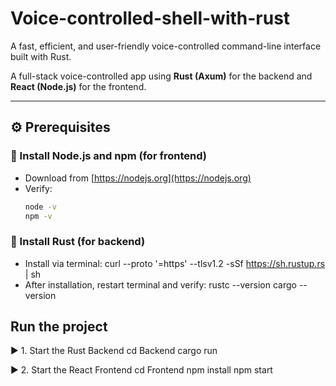 # Voice-controlled-shell-with-rust
A fast, efficient, and user-friendly voice-controlled command-line interface built with Rust.

A full-stack voice-controlled app using **Rust (Axum)** for the backend and **React (Node.js)** for the frontend.

---

## ⚙️ Prerequisites

### 🔸 Install Node.js and npm (for frontend)
- Download from [https://nodejs.org](https://nodejs.org)
- Verify:
  ```bash
  node -v
  npm -v

### 🔸 Install Rust (for backend)
- Install via terminal:
  curl --proto '=https' --tlsv1.2 -sSf https://sh.rustup.rs | sh
- After installation, restart terminal and verify:
  rustc --version
  cargo --version

## Run the project
▶️ 1. Start the Rust Backend
cd Backend
cargo run

▶️ 2. Start the React Frontend
cd Frontend
npm install
npm start
